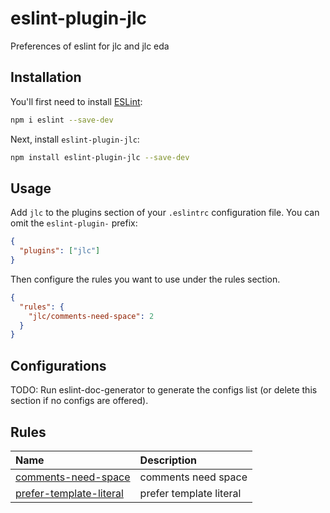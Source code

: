 # eslint-plugin-jlc

Preferences of eslint for jlc and jlc eda

## Installation

You'll first need to install [ESLint](https://eslint.org/):

```sh
npm i eslint --save-dev
```

Next, install `eslint-plugin-jlc`:

```sh
npm install eslint-plugin-jlc --save-dev
```

## Usage

Add `jlc` to the plugins section of your `.eslintrc` configuration file. You can omit the `eslint-plugin-` prefix:

```json
{
  "plugins": ["jlc"]
}
```

Then configure the rules you want to use under the rules section.

```json
{
  "rules": {
    "jlc/comments-need-space": 2
  }
}
```

## Configurations

<!-- begin auto-generated configs list -->

TODO: Run eslint-doc-generator to generate the configs list (or delete this section if no configs are offered).

<!-- end auto-generated configs list -->

## Rules

<!-- begin auto-generated rules list -->

| Name                                                             | Description             |
| :--------------------------------------------------------------- | :---------------------- |
| [comments-need-space](docs/rules/comments-need-space.md)         | comments need space     |
| [prefer-template-literal](docs/rules/prefer-template-literal.md) | prefer template literal |

<!-- end auto-generated rules list -->
